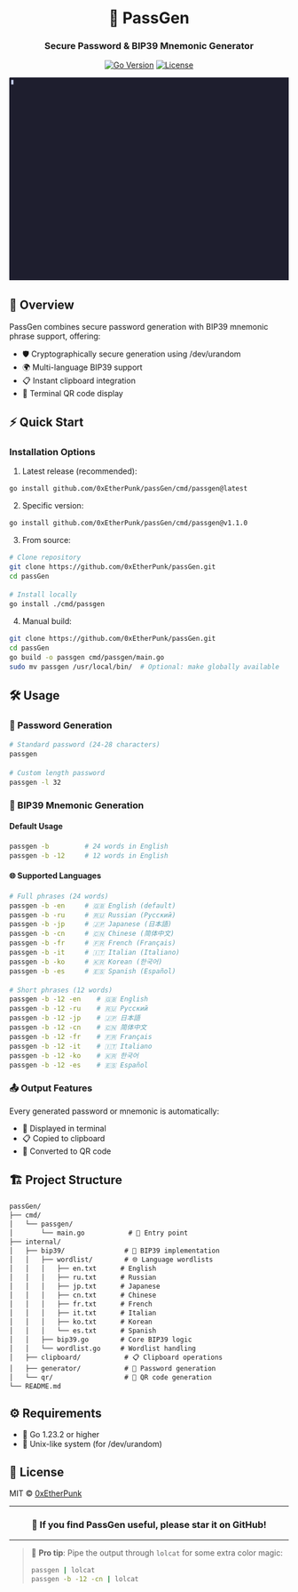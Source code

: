 <div align="center">

# 🔐 PassGen

### Secure Password & BIP39 Mnemonic Generator

[![Go Version](https://img.shields.io/badge/Go-1.23.2-00ADD8?style=flat-square&logo=go)](https://golang.org)
[![License](https://img.shields.io/badge/license-MIT-blue.svg?style=flat-square)](LICENSE)

![Demo](demo.gif)

</div>

## 🎯 Overview

PassGen combines secure password generation with BIP39 mnemonic phrase support, offering:
- 🛡️ Cryptographically secure generation using /dev/urandom
- 🌍 Multi-language BIP39 support
- 📋 Instant clipboard integration
- 📱 Terminal QR code display

## ⚡ Quick Start

### Installation Options

1. Latest release (recommended):
```bash
go install github.com/0xEtherPunk/passGen/cmd/passgen@latest
```

2. Specific version:
```bash
go install github.com/0xEtherPunk/passGen/cmd/passgen@v1.1.0
```

3. From source:
```bash
# Clone repository
git clone https://github.com/0xEtherPunk/passGen.git
cd passGen

# Install locally
go install ./cmd/passgen
```

4. Manual build:
```bash
git clone https://github.com/0xEtherPunk/passGen.git
cd passGen
go build -o passgen cmd/passgen/main.go
sudo mv passgen /usr/local/bin/  # Optional: make globally available
```

## 🛠️ Usage

### 🔑 Password Generation
```bash
# Standard password (24-28 characters)
passgen

# Custom length password
passgen -l 32
```

### 🎲 BIP39 Mnemonic Generation

#### Default Usage
```bash
passgen -b         # 24 words in English
passgen -b -12     # 12 words in English
```

#### 🌐 Supported Languages
```bash
# Full phrases (24 words)
passgen -b -en     # 🇬🇧 English (default)
passgen -b -ru     # 🇷🇺 Russian (Русский)
passgen -b -jp     # 🇯🇵 Japanese (日本語)
passgen -b -cn     # 🇨🇳 Chinese (简体中文)
passgen -b -fr     # 🇫🇷 French (Français)
passgen -b -it     # 🇮🇹 Italian (Italiano)
passgen -b -ko     # 🇰🇷 Korean (한국어)
passgen -b -es     # 🇪🇸 Spanish (Español)

# Short phrases (12 words)
passgen -b -12 -en    # 🇬🇧 English
passgen -b -12 -ru    # 🇷🇺 Русский
passgen -b -12 -jp    # 🇯🇵 日本語
passgen -b -12 -cn    # 🇨🇳 简体中文
passgen -b -12 -fr    # 🇫🇷 Français
passgen -b -12 -it    # 🇮🇹 Italiano
passgen -b -12 -ko    # 🇰🇷 한국어
passgen -b -12 -es    # 🇪🇸 Español
```

### 📤 Output Features
Every generated password or mnemonic is automatically:
- 📝 Displayed in terminal
- 📋 Copied to clipboard
- 📱 Converted to QR code

## 🏗️ Project Structure
```
passGen/
├── cmd/
│   └── passgen/
│       └── main.go           # 🎯 Entry point
├── internal/
│   ├── bip39/               # 🎲 BIP39 implementation
│   │   ├── wordlist/        # 🌐 Language wordlists
│   │   │   ├── en.txt      # English
│   │   │   ├── ru.txt      # Russian
│   │   │   ├── jp.txt      # Japanese
│   │   │   ├── cn.txt      # Chinese
│   │   │   ├── fr.txt      # French
│   │   │   ├── it.txt      # Italian
│   │   │   ├── ko.txt      # Korean
│   │   │   └── es.txt      # Spanish
│   │   ├── bip39.go        # Core BIP39 logic
│   │   └── wordlist.go     # Wordlist handling
│   ├── clipboard/           # 📋 Clipboard operations
│   ├── generator/           # 🎯 Password generation
│   └── qr/                  # 📱 QR code generation
└── README.md
```

## ⚙️ Requirements
- 🔧 Go 1.23.2 or higher
- 🐧 Unix-like system (for /dev/urandom)

## 📄 License
MIT © [0xEtherPunk](https://github.com/0xEtherPunk)

---

<div align="center">

### 🌟 If you find PassGen useful, please star it on GitHub!

</div>

---

> 🌈 **Pro tip**: Pipe the output through `lolcat` for some extra color magic:
> ```bash
> passgen | lolcat
> passgen -b -12 -cn | lolcat
> ```